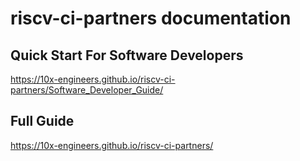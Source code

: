# riscv-ci-partners documentation

## Quick Start For Software Developers
https://10x-engineers.github.io/riscv-ci-partners/Software_Developer_Guide/

## Full Guide
https://10x-engineers.github.io/riscv-ci-partners/
